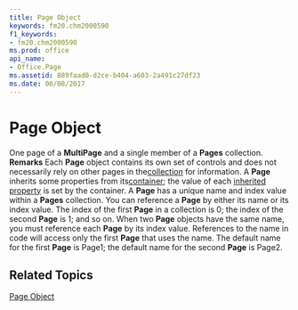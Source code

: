 ```yaml
---
title: Page Object
keywords: fm20.chm2000590
f1_keywords:
- fm20.chm2000590
ms.prod: office
api_name:
- Office.Page
ms.assetid: 889faad0-d2ce-b404-a603-2a491c27df23
ms.date: 06/08/2017
---
```



# Page Object



One page of a **MultiPage** and a single member of a **Pages** collection.
 **Remarks**
Each **Page** object contains its own set of controls and does not necessarily rely on other pages in the[collection](vbe-glossary.md) for information. A **Page** inherits some properties from its[container](vbe-glossary.md); the value of each [inherited property](glossary-vba.md) is set by the container.
A **Page** has a unique name and index value within a **Pages** collection. You can reference a **Page** by either its name or its index value. The index of the first **Page** in a collection is 0; the index of the second **Page** is 1; and so on. When two **Page** objects have the same name, you must reference each **Page** by its index value. References to the name in code will access only the first **Page** that uses the name.
The default name for the first **Page** is Page1; the default name for the second **Page** is Page2.

## Related Topics

[ Page Object](http://msdn.microsoft.com/library/2669ab2b-1dfc-47ef-bcaf-e8a9773f010b%28Office.15%29.aspx)


